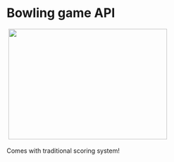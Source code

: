 # Bowling game API

![]()
<img src="https://user-images.githubusercontent.com/713419/74016957-5c496700-49a4-11ea-931a-eb96827f5d0e.png" width="360" height="250">

Comes with traditional scoring system!

